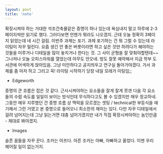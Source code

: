 ```yaml
---
layout: post
title: 'note'
---
```


확장시켜야 하는 거대한 석조건축물같은 증명이 하나 있는데 욕심내지 말고 하루에 2-3페이지씩만 읽기로 했다. 그러다보면 언젠가 뭐라도 나오겠지. 근데 오늘 정확히 3페이지 읽었는데 네 시간 걸림. 이번주 과제는 포기. 과제 포기하는 건 뭐 그럴 수 있는데 라이팅이 자꾸 밀린다. 요즘 생긴 안 좋은 버릇이라면 하고 싶은 것만 하려다가 해야하는 것들을 미루거나 디테일을 많이 놓치거나 한다는 것. 그 사이 균형을 잘 맞춰야할텐데~~ 그나저나 오늘 오피스아워를 열었는데 아무도 안오네. 방도 잘못 예약해서 지금 학부 도서관에 어색하게 앉아있음. 그냥 미안하다고 공지띄우고 연구실 돌아가야겠다. 가서 과제를 좀 마저 하고 그리고 꼭! 라이팅 시작하기 당장 내일 모레가 미팅임;; 

- Edgeworth

증명의 큰 흐름은 잡은 것 같다. 근사시켜야하는 요소들을 잘게 잘게 쪼갠 다음 각 요소들의 수렴 속도를 일일이 보이는 방식인데 무식하다고도 볼 수 있겠지만 매우 정교하네. 그동안 매우 지루했던 건 증명 흐름 상 맥락을 모르겠는 셋팅 / technical한 부등식을 얘기해서 그런 거였고 본 증명으로 들어오니 최소한의 재미는 있다. 다만 자꾸 디테일에서 걸려 넘어지는데 그냥 읽는거면 대충 넘어가겠지만 내가 직접 확장시켜야하는 놈인만큼 - 제대로 봐야겠지. 

- Images

슬픈 꿈들을 자꾸 꾼다. 조카는 아프다. 아픈 조카는 아빠, 아빠하고 울었다. 이젠 우리 헤어질 일이 없는거지.
